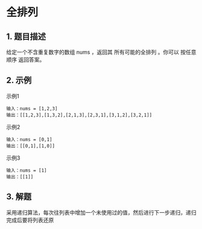 # 全排列

## 1. 题目描述
给定一个不含重复数字的数组 nums ，返回其 所有可能的全排列 。你可以 按任意顺序 返回答案。

## 2. 示例
示例1
```
输入：nums = [1,2,3]
输出：[[1,2,3],[1,3,2],[2,1,3],[2,3,1],[3,1,2],[3,2,1]]
```

示例2
```
输入：nums = [0,1]
输出：[[0,1],[1,0]]
```

示例3
```
输入：nums = [1]
输出：[[1]]
```

## 3. 解题
采用递归算法，每次往列表中增加一个未使用过的值，然后进行下一步递归，递归完成后要将列表还原


